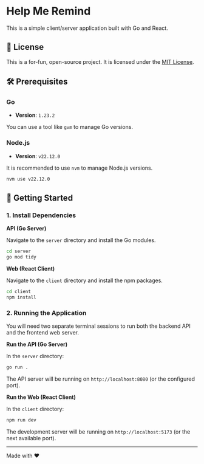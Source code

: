 # Help Me Remind

This is a simple client/server application built with Go and React.

## 📜 License

This is a for-fun, open-source project. It is licensed under the [MIT License](LICENSE).

## 🛠️ Prerequisites

### Go

- **Version**: `1.23.2`

You can use a tool like `gvm` to manage Go versions.

### Node.js

- **Version**: `v22.12.0`

It is recommended to use `nvm` to manage Node.js versions.
```bash
nvm use v22.12.0
```

## 🚀 Getting Started

### 1. Install Dependencies

**API (Go Server)**

Navigate to the `server` directory and install the Go modules.

```bash
cd server
go mod tidy
```

**Web (React Client)**

Navigate to the `client` directory and install the npm packages.

```bash
cd client
npm install
```

### 2. Running the Application

You will need two separate terminal sessions to run both the backend API and the frontend web server.

**Run the API (Go Server)**

In the `server` directory:

```bash
go run .
```

The API server will be running on `http://localhost:8080` (or the configured port).

**Run the Web (React Client)**

In the `client` directory:

```bash
npm run dev
```

The development server will be running on `http://localhost:5173` (or the next available port).

---
Made with ❤️